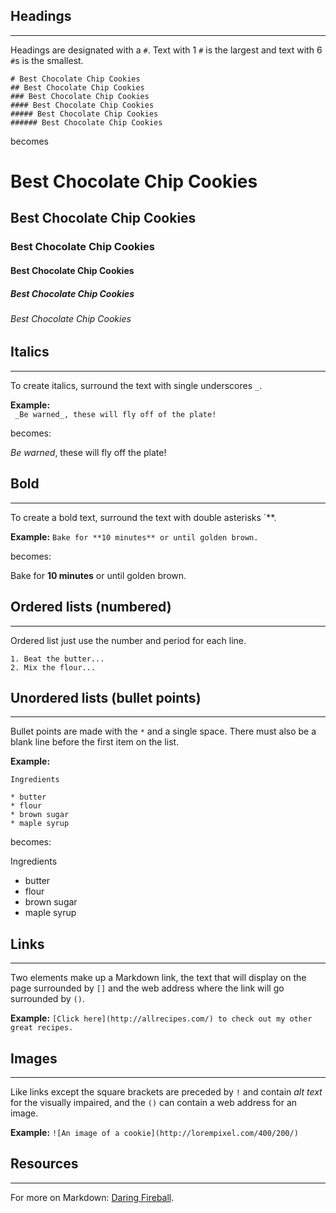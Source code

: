 ## Headings 

---

Headings are designated with a `#`.  Text with 1 `#` is the largest and text with 6 `#`s is the smallest.

```
# Best Chocolate Chip Cookies
## Best Chocolate Chip Cookies
### Best Chocolate Chip Cookies
#### Best Chocolate Chip Cookies
##### Best Chocolate Chip Cookies
###### Best Chocolate Chip Cookies
```

becomes

# Best Chocolate Chip Cookies
## Best Chocolate Chip Cookies
### Best Chocolate Chip Cookies
#### Best Chocolate Chip Cookies
##### Best Chocolate Chip Cookies
###### Best Chocolate Chip Cookies

## Italics 

---

To create italics, surround the text with single underscores `_`. 

**Example:**  
` _Be warned_, these will fly off of the plate!` 

becomes:

 _Be warned_, these will fly off the plate!

## Bold

---

To create a bold text, surround the text with double asterisks `**. 

**Example:** 
`Bake for **10 minutes** or until golden brown.`  

becomes:

Bake for **10 minutes** or until golden brown.

## Ordered lists (numbered) 

---

Ordered list just use the number and period for each line.

```
1. Beat the butter...
2. Mix the flour...
```

## Unordered lists (bullet points)

---

Bullet points are made with the `*` and a single space.  There must also be a blank line before the first item on the list.

**Example:** 

```
Ingredients

* butter
* flour
* brown sugar
* maple syrup
```

becomes:

Ingredients

* butter
* flour
* brown sugar
* maple syrup

## Links

---

Two elements make up a Markdown link, the text that will display on the page surrounded by `[]` and the web address where the link will go surrounded by `()`. 

**Example:** `[Click here](http://allrecipes.com/) to check out my other great recipes.`  

## Images 

---

Like links except the square brackets are preceded by `!` and contain _alt text_ for the visually impaired, and the `()` can contain a web address for an image. 

**Example:** `![An image of a cookie](http://lorempixel.com/400/200/)`

## Resources

---

For more on Markdown: [Daring Fireball](http://daringfireball.net/projects/markdown/syntax).
